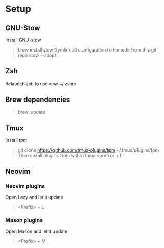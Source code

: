 # Setup

## GNU-Stow
Install GNU-stow
> brew install stow
Symlink all configuration to homedir from this git repo
> stow --adopt .

## Zsh
Relaunch zsh to use new ~/.zshrc

## Brew dependencies
> brew_update

## Tmux
Install tpm
> git clone https://github.com/tmux-plugins/tpm ~/.tmux/plugins/tpm
Then install plugins from within tmux
> \<prefix\> + I

## Neovim

### Neovim plugins
Open Lazy and let it update
> \<Prefix\> + L

### Mason plugins
Open Mason and let it update
> \<Prefix\> + M

